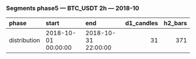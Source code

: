 ### Segments phase5 — BTC_USDT 2h — 2018-10

| phase        | start               | end                 |   d1_candles |   h2_bars |
|:-------------|:--------------------|:--------------------|-------------:|----------:|
| distribution | 2018-10-01 00:00:00 | 2018-10-31 22:00:00 |           31 |       371 |